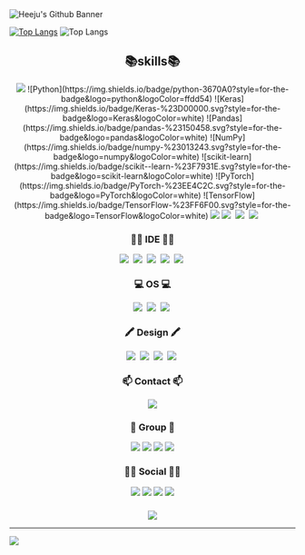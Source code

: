 <img src="https://capsule-render.vercel.app/api?type=waving&color=auto&height=200&section=header&text=Heeju's%20Github&fontSize=90" alt="Heeju's Github Banner" class="banner" />



[![Top Langs](https://github-readme-stats.vercel.app/api/top-langs/?username=YiHeeJu)](https://github.com/anuraghazra/github-readme-stats)
![Top Langs](https://github-readme-stats.vercel.app/api/top-langs/?username=YiHeeJu&hide_progress=true)



<div align="center">
<h2>📚skills📚</h2>
</div>

<p align="center">
  <img src="https://img.shields.io/badge/python-3670A0?style=for-the-badge&logo=python&logoColor=ffdd54"/>
  ![Python](https://img.shields.io/badge/python-3670A0?style=for-the-badge&logo=python&logoColor=ffdd54)
  ![Keras](https://img.shields.io/badge/Keras-%23D00000.svg?style=for-the-badge&logo=Keras&logoColor=white)
  ![Pandas](https://img.shields.io/badge/pandas-%23150458.svg?style=for-the-badge&logo=pandas&logoColor=white)
  ![NumPy](https://img.shields.io/badge/numpy-%23013243.svg?style=for-the-badge&logo=numpy&logoColor=white)
  ![scikit-learn](https://img.shields.io/badge/scikit--learn-%23F7931E.svg?style=for-the-badge&logo=scikit-learn&logoColor=white)
  ![PyTorch](https://img.shields.io/badge/PyTorch-%23EE4C2C.svg?style=for-the-badge&logo=PyTorch&logoColor=white)
  ![TensorFlow](https://img.shields.io/badge/TensorFlow-%23FF6F00.svg?style=for-the-badge&logo=TensorFlow&logoColor=white)
  <img src=![Python](https://img.shields.io/badge/python-3670A0?style=for-the-badge&logo=python&logoColor=ffdd54)/>
  <img src="https://img.shields.io/badge/Python-3766AB?style=flat-square&logo=Python&logoColor=white"/></a>&nbsp
  <img src="https://img.shields.io/badge/TensorFlow-FF6F00?style=flat-square&logo=TensorFlow&logoColor=white"/></a>&nbsp
  <img src="https://img.shields.io/badge/Keras-D00000?style=flat-square&logo=Keras&logoColor=white"/></a>&nbsp
</p>

<h3 align="center"> 👩‍💻 IDE 👩‍💻 </h3>
<p align="center">
  <img src="https://img.shields.io/badge/Visual_Studio_Code-0078D4?style=for-the-badge&logo=visual%20studio%20code&logoColor=white"/></a>&nbsp
  <img src="https://img.shields.io/badge/Visual_Studio-5C2D91?style=for-the-badge&logo=visual%20studio&logoColor=white"/></a>&nbsp
  <img src="https://img.shields.io/badge/Colab-F9AB00?style=for-the-badge&logo=googlecolab&color=525252"/></a>&nbsp
  <img src="https://img.shields.io/badge/RStudio-75AADB?style=for-the-badge&logo=RStudio&logoColor=white"/></a>&nbsp
  <img src="https://img.shields.io/badge/VIM-%2311AB00.svg?&style=for-the-badge&logo=vim&logoColor=white"/></a>&nbsp
</p>


<h3 align="center"> 💻 OS 💻 </h3>
<p align="center">
  <img src="https://img.shields.io/badge/Windows-0078D6?style=for-the-badge&logo=windows&logoColor=white&link=yiheeju0330@gmail.com"/></a>&nbsp
  <img src="https://img.shields.io/badge/WSL-0a97f5?style=for-the-badge&logo=linux&logoColor=white&link=yiheeju0330@gmail.com"/></a>&nbsp
  <img src="https://img.shields.io/badge/Ubuntu-E95420?style=for-the-badge&logo=ubuntu&logoColor=white&link=yiheeju0330@gmail.com"/></a>&nbsp
</p>


<h3 align="center"> 🖍 Design 🖍 </h3>
<p align="center">
  <img src="https://img.shields.io/badge/Adobe%20Illustrator-FF9A00?style=for-the-badge&logo=adobe%20illustrator&logoColor=white"/></a>&nbsp
  <img src="https://img.shields.io/badge/Adobe%20Photoshop-31A8FF?style=for-the-badge&logo=Adobe%20Photoshop&logoColor=black"/></a>&nbsp
  <img src="https://img.shields.io/badge/Canva-%2300C4CC.svg?&style=for-the-badge&logo=Canva&logoColor=white"/></a>&nbsp
  <img src="https://img.shields.io/badge/Figma-F24E1E?style=for-the-badge&logo=figma&logoColor=white"/></a>&nbsp
</p>


<h3 align="center"> 📫 Contact 📫 </h3>
<p align="center">
  <a href="mailto:yiheeju0330@gmail.com"><img src="https://img.shields.io/badge/mail-d14836?style=flat-square&logo=Gmail&logoColor=white&link=yiheeju0330@gmail.com"/></a>
</p>

<h3 align="center"> 🤜 Group 🤛 </h3>
<p align="center">
  <a href="mailto:yiheeju0330@gmail.com"><img src="https://img.shields.io/badge/Discord-7289DA?style=for-the-badge&logo=discord&logoColor=white&link=yiheeju0330@gmail.com"/></a>
  <a href="mailto:yiheeju0330@gmail.com"><img src="	https://img.shields.io/badge/Zoom-2D8CFF?style=for-the-badge&logo=zoom&logoColor=white&link=yiheeju0330@gmail.com"/></a>
  <a href="mailto:yiheeju0330@gmail.com"><img src="https://img.shields.io/badge/Google-4285F4?logo=google&logoColor=fff&style=for-the-badge&link=yiheeju0330@gmail.com"/></a>
  <a href="mailto:yiheeju0330@gmail.com"><img src="https://img.shields.io/badge/Slack-4A154B?style=for-the-badge&logo=slack&logoColor=white&link=yiheeju0330@gmail.com"/></a>
</p>

<h3 align="center"> 🧜‍♀️ Social 🧜‍♀️ </h3>
<p align="center">
  <a href="mailto:yiheeju0330@gmail.com"><img src="https://img.shields.io/badge/GitHub-100000?style=for-the-badge&logo=github&logoColor=white&link=yiheeju0330@gmail.com"/></a>
  <a href="mailto:yiheeju0330@gmail.com"><img src="https://img.shields.io/badge/Instagram-E4405F?style=for-the-badge&logo=instagram&logoColor=white&link=yiheeju0330@gmail.com"/></a>
  <a href="mailto:yiheeju0330@gmail.com"><img src="https://img.shields.io/badge/LinkedIn-0077B5?style=for-the-badge&logo=linkedin&logoColor=white&link=yiheeju0330@gmail.com"/></a>
  <a href="mailto:yiheeju0330@gmail.com"><img src="https://img.shields.io/badge/Facebook-1877F2?style=for-the-badge&logo=facebook&logoColor=white&link=yiheeju0330@gmail.com"/></a>
</p>

<h3 align="center"> </h3>
<p align="center">
  <img src='https://img.shields.io/badge/Notion-000000?style=for-the-badge&logo=notion&logoColor=white'>
</p>

---
![](./profile-3d-contrib/profile-gitblock.svg)

